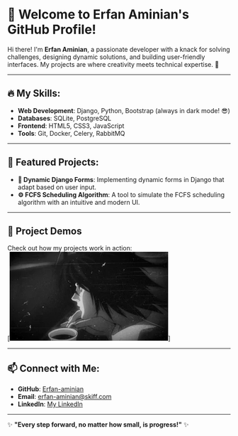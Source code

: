 # 👋 Welcome to Erfan Aminian's GitHub Profile!

Hi there! I'm **Erfan Aminian**, a passionate developer with a knack for solving challenges, designing dynamic solutions, and building user-friendly interfaces. My projects are where creativity meets technical expertise. 🚀

---

## 🔥 My Skills:
- **Web Development**: Django, Python, Bootstrap (always in dark mode! 😎)
- **Databases**: SQLite, PostgreSQL
- **Frontend**: HTML5, CSS3, JavaScript
- **Tools**: Git, Docker, Celery, RabbitMQ

---

## 🎯 Featured Projects:
- **📄 Dynamic Django Forms**: Implementing dynamic forms in Django that adapt based on user input.
- **⚙️ FCFS Scheduling Algorithm**: A tool to simulate the FCFS scheduling algorithm with an intuitive and modern UI.

---

## 🎥 Project Demos
Check out how my projects work in action:  
[![Demo Animation](Media/200.webp)]

---

## 📫 Connect with Me:
- **GitHub**: [Erfan-aminian](https://github.com/Erfan-aminian)
- **Email**: [erfan-aminian@skiff.com](mailto:erfanaminian@skiff.com)
- **LinkedIn**: [My LinkedIn](https://linkedin.com/in/erfan-aminian)

---

✨ **"Every step forward, no matter how small, is progress!"** ✨
